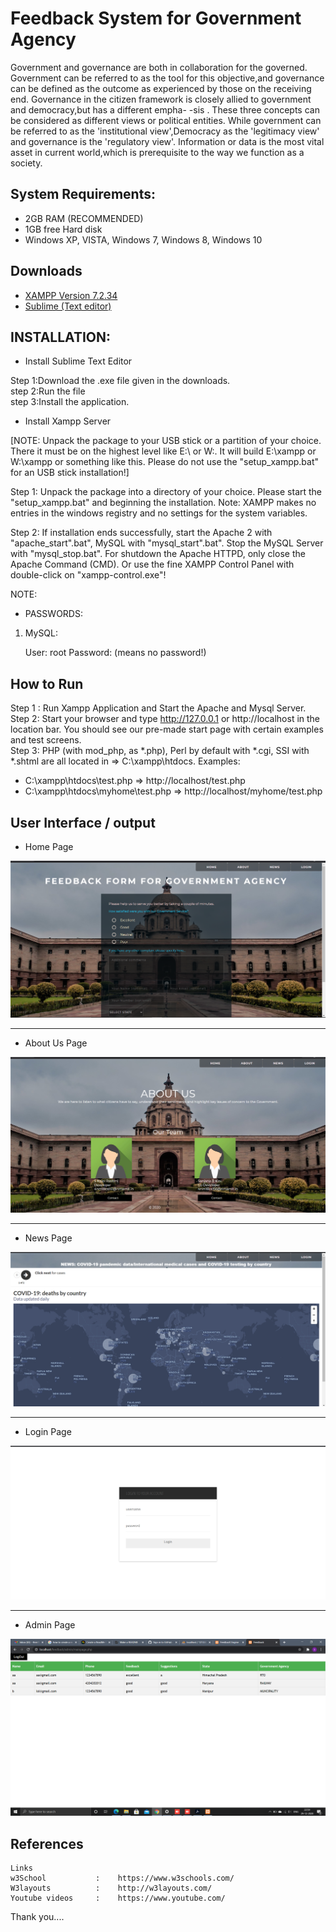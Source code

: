 # Feedback System for Government Agency

Government and governance are both in collaboration for the governed. Government
can be referred to as the tool for this objective,and governance can be defined as the outcome as experienced by those on the receiving end. Governance in the citizen 
framework is closely allied to government and democracy,but has a different empha-
-sis . These three concepts can be considered as different views or political entities.
While government can be referred to as the 'institutional view',Democracy as the
'legitimacy view' and governance is the 'regulatory view'. Information or data is the 
most vital asset in current world,which is prerequisite to the way we function as a society.

## System Requirements:
 
  + 2GB RAM (RECOMMENDED)
  + 1GB free Hard disk 
  + Windows XP, VISTA, Windows 7, Windows 8, Windows 10

## Downloads

* [XAMPP Version 7.2.34](https://www.apachefriends.org/xampp-files/7.2.34/xampp-windows-x64-7.2.34-0-VC15-installer.exe)
* [Sublime (Text editor)](https://download.sublimetext.com/Sublime%20Text%20Build%203211%20Setup.exe)

## INSTALLATION:
* Install Sublime Text Editor

Step 1:Download the .exe file given in the downloads.\
step 2:Run the file\
step 3:Install the application.

* Install Xampp Server

[NOTE: Unpack the package to your USB stick or a partition of your choice.
There it must be on the highest level like E:\ or W:\. It will 
build E:\xampp or W:\xampp or something like this. Please do not use the "setup_xampp.bat" for an USB stick installation!]   

Step 1: Unpack the package into a directory of your choice. Please start the 
"setup_xampp.bat" and beginning the installation. Note: XAMPP makes no entries in the windows registry and no settings for the system variables.

Step 2: If installation ends successfully, start the Apache 2 with 
"apache_start".bat", MySQL with "mysql_start".bat". Stop the MySQL Server with "mysql_stop.bat". For shutdown the Apache HTTPD, only close the Apache Command (CMD). Or use the fine XAMPP Control Panel with double-click on "xampp-control.exe"! 


NOTE: 

* PASSWORDS:

1) MySQL:

   User: root
   Password:
   (means no password!)

## How to Run
Step 1 : Run Xampp Application and Start the Apache and Mysql Server.\
Step 2: Start your browser and type http://127.0.0.1 or http://localhost in the location bar. You should see our pre-made
start page with certain examples and test screens.\
Step 3: PHP (with mod_php, as *.php), Perl by default with *.cgi, SSI with *.shtml are all located in => C:\xampp\htdocs\.
Examples:
- C:\xampp\htdocs\test.php => http://localhost/test.php
- C:\xampp\htdocs\myhome\test.php => http://localhost/myhome/test.php

## User Interface / output
  * Home Page
  
 ![](https://github.com/Kajolrashmi18/Feedback-system-for-Government-Agency/blob/main/screenshots/1.png)
 ****
  * About Us Page
  
 ![](https://github.com/Kajolrashmi18/Feedback-system-for-Government-Agency/blob/main/screenshots/2.png) 
 ****
  * News Page
  
 ![](https://github.com/Kajolrashmi18/Feedback-system-for-Government-Agency/blob/main/screenshots/3.png) 
 ****
  * Login Page
  
 ![](https://github.com/Kajolrashmi18/Feedback-system-for-Government-Agency/blob/main/screenshots/4.png)
 ****
  * Admin Page
  
 ![](https://github.com/Kajolrashmi18/Feedback-system-for-Government-Agency/blob/main/screenshots/5.png)

## References

```
Links
w3School           :    https://www.w3schools.com/
W3layouts          :    http://w3layouts.com/
Youtube videos     :    https://www.youtube.com/
```

Thank you....

